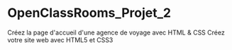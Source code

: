 # OpenClassRooms_Projet_2
Créez la page d'accueil d'une agence de voyage avec HTML &amp; CSS
Créez votre site web avec HTML5 et CSS3
